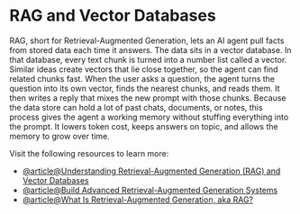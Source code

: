 # RAG and Vector Databases

RAG, short for Retrieval-Augmented Generation, lets an AI agent pull facts from stored data each time it answers. The data sits in a vector database. In that database, every text chunk is turned into a number list called a vector. Similar ideas create vectors that lie close together, so the agent can find related chunks fast. When the user asks a question, the agent turns the question into its own vector, finds the nearest chunks, and reads them. It then writes a reply that mixes the new prompt with those chunks. Because the data store can hold a lot of past chats, documents, or notes, this process gives the agent a working memory without stuffing everything into the prompt. It lowers token cost, keeps answers on topic, and allows the memory to grow over time.

Visit the following resources to learn more:

- [@article@Understanding Retrieval-Augmented Generation (RAG) and Vector Databases](https://pureai.com/Articles/2025/03/03/Understanding-RAG.aspx)
- [@article@Build Advanced Retrieval-Augmented Generation Systems](https://learn.microsoft.com/en-us/azure/developer/ai/advanced-retrieval-augmented-generation)
- [@article@What Is Retrieval-Augmented Generation, aka RAG?](https://blogs.nvidia.com/blog/what-is-retrieval-augmented-generation/)
